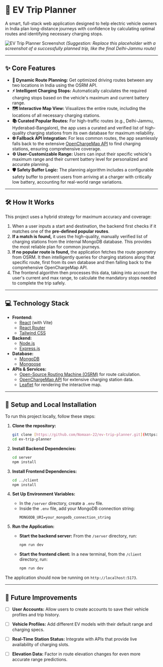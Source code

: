 # 🚗 EV Trip Planner

A smart, full-stack web application designed to help electric vehicle owners in India plan long-distance journeys with confidence by calculating optimal routes and identifying necessary charging stops.

![EV Trip Planner Screenshot](<img width="1920" height="1080" alt="Screenshot (90)" src="https://github.com/user-attachments/assets/cd8ac376-5452-4ac9-b51d-b923e2950fbb" />
) 
*(Suggestion: Replace this placeholder with a screenshot of a successfully planned trip, like the final Delhi-Jammu route)*

---

## ✨ Core Features

* **📍 Dynamic Route Planning:** Get optimized driving routes between any two locations in India using the OSRM API.
* **⚡️ Intelligent Charging Stops:** Automatically calculates the required charging stops based on the vehicle's maximum and current battery range.
* **🗺️ Interactive Map View:** Visualizes the entire route, including the locations of all necessary charging stations.
* **📚 Curated Popular Routes:** For high-traffic routes (e.g., Delhi-Jammu, Hyderabad-Bangalore), the app uses a curated and verified list of high-quality charging stations from its own database for maximum reliability.
* **🌐 Fallback API Integration:** For less common routes, the app seamlessly falls back to the extensive [OpenChargeMap API](https://openchargemap.org/) to find charging stations, ensuring comprehensive coverage.
* **⚙️ User-Customizable Range:** Users can input their specific vehicle's maximum range and their current battery level for personalized and accurate planning.
* **🛡️ Safety Buffer Logic:** The planning algorithm includes a configurable safety buffer to prevent users from arriving at a charger with critically low battery, accounting for real-world range variations.

---

## 🛠️ How It Works

This project uses a hybrid strategy for maximum accuracy and coverage:

1.  When a user inputs a start and destination, the backend first checks if it matches one of the **pre-defined popular routes**.
2.  **If a match is found,** it uses the high-quality, manually verified list of charging stations from the internal MongoDB database. This provides the most reliable plan for common journeys.
3.  **If no popular route is found,** the application fetches the route geometry from OSRM. It then intelligently queries for charging stations along that specific route, first from its own database and then falling back to the comprehensive OpenChargeMap API.
4.  The frontend algorithm then processes this data, taking into account the user's current and max range, to calculate the mandatory stops needed to complete the trip safely.

---

## 💻 Technology Stack

* **Frontend:**
    * [React](https://reactjs.org/) (with Vite)
    * [React Router](https://reactrouter.com/)
    * [Tailwind CSS](https://tailwindcss.com/)
* **Backend:**
    * [Node.js](https://nodejs.org/)
    * [Express.js](https://expressjs.com/)
* **Database:**
    * [MongoDB](https://www.mongodb.com/)
    * [Mongoose](https://mongoosejs.com/)
* **APIs & Services:**
    * [Open-Source Routing Machine (OSRM)](http://project-osrm.org/) for route calculation.
    * [OpenChargeMap API](https://openchargemap.org/site/develop/api) for extensive charging station data.
    * [Leaflet](https://leafletjs.com/) for rendering the interactive map.

---

## 🚀 Setup and Local Installation

To run this project locally, follow these steps:

1.  **Clone the repository:**
    ```bash
    git clone [https://github.com/Nomaan-22/ev-trip-planner.git](https://github.com/Nomaan-22/ev-trip-planner.git)
    cd ev-trip-planner
    ```

2.  **Install Backend Dependencies:**
    ```bash
    cd server
    npm install
    ```

3.  **Install Frontend Dependencies:**
    ```bash
    cd ../client
    npm install
    ```

4.  **Set Up Environment Variables:**
    * In the `/server` directory, create a `.env` file.
    * Inside the `.env` file, add your MongoDB connection string:
        ```
        MONGODB_URI=your_mongodb_connection_string
        ```

5.  **Run the Application:**
    * **Start the backend server:** From the `/server` directory, run:
        ```bash
        npm run dev
        ```
    * **Start the frontend client:** In a new terminal, from the `/client` directory, run:
        ```bash
        npm run dev
        ```

The application should now be running on `http://localhost:5173`.

---

## 🔮 Future Improvements

-   [ ] **User Accounts:** Allow users to create accounts to save their vehicle profiles and trip history.
-   [ ] **Vehicle Profiles:** Add different EV models with their default range and charging specs.
-   [ ] **Real-Time Station Status:** Integrate with APIs that provide live availability of charging slots.
-   [ ] **Elevation Data:** Factor in route elevation changes for even more accurate range predictions.


